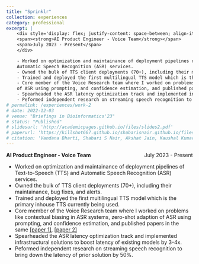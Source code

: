 ```yaml
---
title: "Sprinklr"
collection: experiences
category: professional
excerpt: |
    <div style='display: flex; justify-content: space-between; align-items: center;'>
    <span><strong>AI Product Engineer - Voice Team</strong></span>
    <span>July 2023 - Present</span>
    </div>

    - Worked on optimization and maintainance of deployment pipelines of Text-to-Speech (TTS) and
    Automatic Speech Recognition (ASR) services.
    - Owned the bulk of TTS client deployments (70+), including their maintainance, bug fixes, and alerts.
    - Trained and deployed the first multilingual TTS model which is the primary inhouse TTS currently being used.
    - Core member of the Voice Research team where I worked on problems like contextual biasing in ASR systems, zero-shot adaption
    of ASR using prompting, and confidence estimation, and published papers in the same [[paper 1]](https://killshot667.github.io/shabarisnair.github.io/publication/2024-06-30-conference-1), [[paper 2]](https://killshot667.github.io/shabarisnair.github.io/publication/2024-09-12-conference-2)
    - Spearheaded the ASR latency optimization track and implemented infrastructural solutions to boost latency of existing models by 3-4x.
    - Peformed independent research on streaming speech recognition to bring down the latency of prior solution by 50%.
# permalink: /experiences/work-2
# date: 2022-12-03
# venue: "Briefings in Bioinformatics'23"
# status: "Published"
# slidesurl: 'http://academicpages.github.io/files/slides2.pdf'
# paperurl: 'https://killshot667.github.io/shabarisnair.github.io/files/concept.pdf'
# citation: 'Vandana Bharti, Shabari S Nair, Akshat Jain, Kaushal Kumar Shukla, Bhaskar Biswas'
---
```


<div style="display: flex; justify-content: space-between; align-items: center;">
  <span><strong>AI Product Engineer - Voice Team</strong></span>
  <span>July 2023 - Present</span>
</div>

- Worked on optimization and maintainance of deployment pipelines of Text-to-Speech (TTS) and
Automatic Speech Recognition (ASR) services.
- Owned the bulk of TTS client deployments (70+), including their maintainance, bug fixes, and alerts.
- Trained and deployed the first multilingual TTS model which is the primary inhouse TTS currently being used.
- Core member of the Voice Research team where I worked on problems like contextual biasing in ASR systems, zero-shot adaption
of ASR using prompting, and confidence estimation, and published papers in the same [[paper 1]](https://killshot667.github.io/shabarisnair.github.io/publication/2024-06-30-conference-1), [[paper 2]](https://killshot667.github.io/shabarisnair.github.io/publication/2024-09-12-conference-2)
- Spearheaded the ASR latency optimization track and implemented infrastructural solutions to boost latency of existing models by 3-4x.
- Peformed independent research on streaming speech recognition to bring down the latency of prior solution by 50%.
